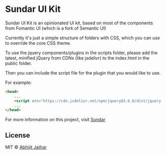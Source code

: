 # Sundar UI Kit
Sundar UI Kit is an opinionated UI kit, based on most of the components from Fomantic UI (which is a fork of Semantic UI)

Currently it's just a simple structure of folders with CSS, which you can use to override the core CSS theme.

To use the jquery components/plugins in the scripts folder, 
please add the latest, minified jQuery from CDNs (like jsdelivr) to the index.html in the public folder.

Then you can include the script file for the plugin that you would like to use.

For example: 
```html
<head>
    ...
    <script src="https://cdn.jsdelivr.net/npm/jquery@3.6.0/dist/jquery.min.js"></script>
    ...
</head>
```

For more information on this project, visit [Sundar](https://github.com/abbyjeet/sundar)

## License
MIT © [Abhijit Jathar](https://github.com/abbyjeet/sundar)